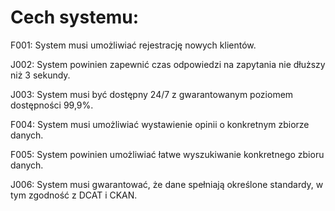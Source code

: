 # Cech systemu:

F001: System musi umożliwiać rejestrację nowych klientów.

J002: System powinien zapewnić czas odpowiedzi na zapytania nie dłuższy niż 3 sekundy.

J003: System musi być dostępny 24/7 z gwarantowanym poziomem dostępności 99,9%.

F004: System musi umożliwiać wystawienie opinii o konkretnym zbiorze danych.

F005: System powinien umożliwiać łatwe wyszukiwanie konkretnego zbioru danych.

J006: System musi gwarantować, że dane spełniają określone standardy, w tym zgodność z DCAT i CKAN.
